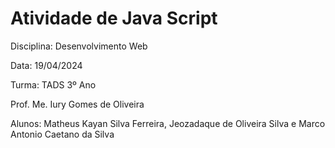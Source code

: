 # Atividade de Java Script
Disciplina: Desenvolvimento Web

Data: 19/04/2024

Turma: TADS 3º Ano

Prof. Me. Iury Gomes de Oliveira

Alunos: Matheus Kayan Silva Ferreira, Jeozadaque de Oliveira Silva e Marco Antonio Caetano da Silva